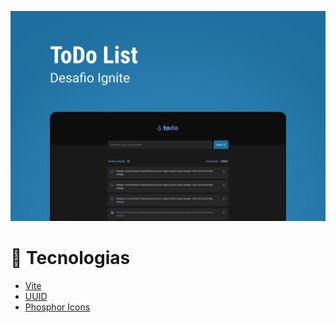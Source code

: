 ![todo-cover](./.github/cover-todo.png)

# 🚀 Tecnologias
- [Vite](https://vitejs.dev/)
- [UUID](https://www.npmjs.com/package/uuid)
- [Phosphor Icons](https://phosphoricons.com/)

